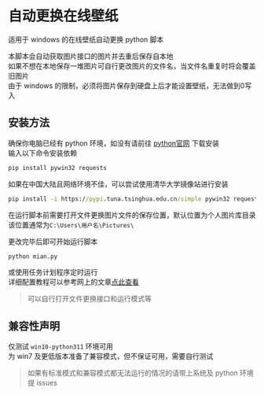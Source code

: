 # 自动更换在线壁纸

适用于 windows 的在线壁纸自动更换 python 脚本

本脚本会自动获取图片接口的图片并去重后保存自本地  
如果不想在本地保存一堆图片可自行更改图片的文件名，当文件名重复时将会覆盖旧图片  
由于 windows 的限制，必须将图片保存到硬盘上后才能设置壁纸，无法做到0写入

## 安装方法

确保你电脑已经有 python 环境，如没有请前往 [python官网](https://www.python.org/downloads/) 下载安装  
输入以下命令安装依赖

``` cmd
pip install pywin32 requests
```

如果在中国大陆且网络环境不佳，可以尝试使用清华大学镜像站进行安装

``` cmd
pip install -i https://pypi.tuna.tsinghua.edu.cn/simple pywin32 requests
```

在运行脚本前需要打开文件更换图片文件的保存位置，默认位置为个人图片库目录  
该位置通常为`C:\Users\用户名\Pictures\`

更改完毕后即可开始运行脚本

``` cmd
python mian.py
```

或使用任务计划程序定时运行  
详细配置教程可以参考网上的文章[点此查看](https://www.cnblogs.com/funnyzpc/p/11746439.html)

> 可以自行打开文件更换接口和运行模式等  

## 兼容性声明

仅测试 `win10-python311` 环境可用  
为 win7 及更低版本准备了兼容模式，但不保证可用，需要自行测试

>如果有标准模式和兼容模式都无法运行的情况的请带上系统及 python 环境提 issues

